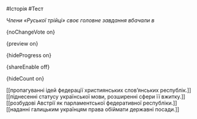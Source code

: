#Історія #Тест

*Члени «Руської трійці» своє головне завдання вбачали в*

{noChangeVote on}

{preview on}

{hideProgress on}

{shareEnable off}

{hideCount on}

[[пропагуванні ідей федерації християнських слов’янських республік.]]
[[піднесенні статусу української мови, розширенні сфери її вжитку.]]
[[розбудові Австрії як парламентської федеративної республіки.]]
[[наданні галицьким українцям права обіймати державні посади.]]
